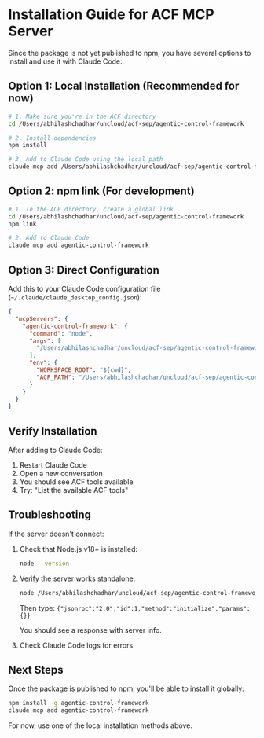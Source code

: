 # Installation Guide for ACF MCP Server

Since the package is not yet published to npm, you have several options to install and use it with Claude Code:

## Option 1: Local Installation (Recommended for now)

```bash
# 1. Make sure you're in the ACF directory
cd /Users/abhilashchadhar/uncloud/acf-sep/agentic-control-framework

# 2. Install dependencies
npm install

# 3. Add to Claude Code using the local path
claude mcp add /Users/abhilashchadhar/uncloud/acf-sep/agentic-control-framework
```

## Option 2: npm link (For development)

```bash
# 1. In the ACF directory, create a global link
cd /Users/abhilashchadhar/uncloud/acf-sep/agentic-control-framework
npm link

# 2. Add to Claude Code
claude mcp add agentic-control-framework
```

## Option 3: Direct Configuration

Add this to your Claude Code configuration file (`~/.claude/claude_desktop_config.json`):

```json
{
  "mcpServers": {
    "agentic-control-framework": {
      "command": "node",
      "args": [
        "/Users/abhilashchadhar/uncloud/acf-sep/agentic-control-framework/bin/agentic-control-framework-mcp"
      ],
      "env": {
        "WORKSPACE_ROOT": "${cwd}",
        "ACF_PATH": "/Users/abhilashchadhar/uncloud/acf-sep/agentic-control-framework"
      }
    }
  }
}
```

## Verify Installation

After adding to Claude Code:

1. Restart Claude Code
2. Open a new conversation
3. You should see ACF tools available
4. Try: "List the available ACF tools"

## Troubleshooting

If the server doesn't connect:

1. Check that Node.js v18+ is installed:
   ```bash
   node --version
   ```

2. Verify the server works standalone:
   ```bash
   node /Users/abhilashchadhar/uncloud/acf-sep/agentic-control-framework/bin/agentic-control-framework-mcp
   ```
   Then type: `{"jsonrpc":"2.0","id":1,"method":"initialize","params":{}}`
   
   You should see a response with server info.

3. Check Claude Code logs for errors

## Next Steps

Once the package is published to npm, you'll be able to install it globally:
```bash
npm install -g agentic-control-framework
claude mcp add agentic-control-framework
```

For now, use one of the local installation methods above.